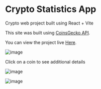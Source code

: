 # Crypto Statistics App

Crypto web project built using React + Vite

This site was built using [CoinsGecko API](https://docs.coingecko.com/reference/introduction/).

You can view the project live [Here](https://iviko1.github.io/react-crypto-app/).

![image](https://github.com/Iviko1/react-crypto-app/assets/73273573/e872c4ea-54f0-41e9-880a-dce861a8d7f4)

Click on a coin to see additional details

![image](https://github.com/Iviko1/react-crypto-app/assets/73273573/02fc5afa-0da8-48d0-955d-12fb9763dec5)

![image](https://github.com/Iviko1/react-crypto-app/assets/73273573/07f80895-0fa4-410b-8112-84e8d6e0655d)
